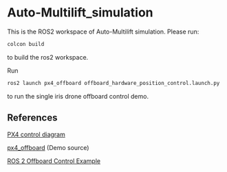 # Auto-Multilift_simulation

This is the ROS2 workspace of Auto-Multilift simulation. Please run:

```bash
colcon build
```

to build the ros2 workspace.

Run 

```bash
ros2 launch px4_offboard offboard_hardware_position_control.launch.py
```

to run the single iris drone offboard control demo.

## References

[PX4 control diagram](https://docs.px4.io/main/en/flight_stack/controller_diagrams.html)

[px4_offboard](https://github.com/Jaeyoung-Lim/px4-offboard) (Demo source)

[ROS 2 Offboard Control Example](https://docs.px4.io/main/en/ros2/offboard_control.html)
